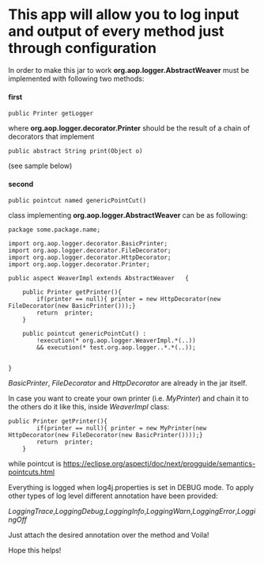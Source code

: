 This app will allow you to log input and output of every method just through configuration
============




In order to make this jar to work **org.aop.logger.AbstractWeaver** must be implemented with following two methods:

#### first

    public Printer getLogger 
where **org.aop.logger.decorator.Printer** should be the result of a chain of decorators that implement

    public abstract String print(Object o) 

(see sample below)

#### second

    public pointcut named genericPointCut()

class implementing **org.aop.logger.AbstractWeaver** can be as following:



    package some.package.name;
    
    import org.aop.logger.decorator.BasicPrinter;
    import org.aop.logger.decorator.FileDecorator;
    import org.aop.logger.decorator.HttpDecorator;
    import org.aop.logger.decorator.Printer;
    
    public aspect WeaverImpl extends AbstractWeaver   {
    
    	public Printer getPrinter(){
    		if(printer == null){ printer = new HttpDecorator(new FileDecorator(new BasicPrinter()));}
    		return  printer;
    	}
    
    	public pointcut genericPointCut() : 
    		!execution(* org.aop.logger.WeaverImpl.*(..)) 
    		&& execution(* test.org.aop.logger..*.*(..));
    	
    
    }
    		



*BasicPrinter*, *FileDecorator* and *HttpDecorator* are already in the jar itself.

In case you want to create your own printer (i.e. *MyPrinter*) and chain it to the others do it like this, inside *WeaverImpl* class:


    public Printer getPrinter(){
    		if(printer == null){ printer = new MyPrinter(new HttpDecorator(new FileDecorator(new BasicPrinter())));}
    		return  printer;
    	}

while pointcut is https://eclipse.org/aspectj/doc/next/progguide/semantics-pointcuts.html


Everything is logged when log4j.properties is set in DEBUG mode. To apply other types of log level different annotation have been provided:

*LoggingTrace*,*LoggingDebug*,*LoggingInfo*,*LoggingWarn*,*LoggingError*,*LoggingOff*

Just attach the desired annotation over the method and Voila!

Hope this helps!
